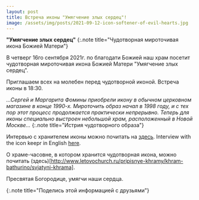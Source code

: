 ```yaml
---
layout: post
title: Встреча иконы "Умягчение злых сердец"!
image: /assets/img/posts/2021-09-12-icon-softener-of-evil-hearts.jpg
---
```


<strong>"Умягчение злых сердец"</strong>
{:.note title="Чудотворная мироточивая икона Божией Матери"}

В четверг 16го сентября 2021г. по благодати Божией наш храм посетит чудотворная мироточивая икона Божией Матери "Умягчение злых сердец".

Приглашаем всех на молебен перед чудотворной иконой. Встреча иконы в 18:30.

<i>...Сергей и Маргарита Фомины приобрели икону в обычном церковном магазине в конце 1990-х. Мироточить образ начал в 1998 году, и с тех пор этот процесс продолжается практически непрерывно. Теперь для иконы специально выстроен небольшой храм, расположенный в Новой Москве...</i>
{:.note title="Истрия чудотворного образа"}

Интервью с хранителем иконы можно почитать на [здесь](https://pravoslavie.ru/32416.html).
Interview with the icon keepr in English [here](https://pravoslavie.ru/39041.html).

О храме-часовне, в котором хранится чудотворная икона, можно почитать (здесь)[http://www.letovochurch.ru/pripisnye-khramy/khram-bathurino/svjatyni-khrama].

Пресвятая Богородице, умягчи наши сердца.


<div class="addthis_inline_share_toolbox"></div>
{:.note title="Поделись этой информацией с друзьями"}
